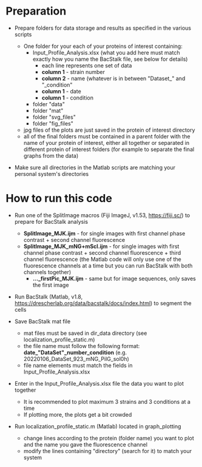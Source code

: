 # Preparation

* Prepare folders for data storage and results as specified in the various scripts
  * One folder for your each of your proteins of interest containing:
    * Input_Profile_Analysis.xlsx (what you add here must match exactly how you name the BacStalk file, see below for details)
      * each line represents one set of data
      * **column 1** - strain number
      * **column 2** - name (whatever is in between "Dataset_" and "_condition"
      * **column 1** - date
      * **column 1** - condition
    * folder "data"
    * folder "mat"
    * folder "svg_files"
    * folder "fig_files"
  * jpg files of the plots are just saved in the protein of interest directory
  * all of the final folders must be contained in a parent folder with the name of your protein of interest, either all together or separated in different protein of interest folders (for example to separate the final graphs from the data)
      
* Make sure all directories in the Matlab scripts are matching your personal system's directories


# How to run this code

* Run one of the SplitImage macros (Fiji ImageJ, v1.53, https://fiji.sc/) to prepare for BacStalk analysis
  * **SplitImage_MJK.ijm** - for single images with first channel phase contrast + second channel fluorescence
  * **SplitImage_MJK_mNG+mScI.ijm** - for single images with first channel phase contrast + second channel fluorescence + third channel fluorescence (the Matlab code will only use one of the fluorescence channels at a time but you can run BacStalk with both channels together)
	* **..._firstPic_MJK.ijm** - same but for image sequences, only saves the first image

* Run BacStalk (Matlab, v1.8, https://drescherlab.org/data/bacstalk/docs/index.html) to segment the cells
* Save BacStalk mat file
	* mat files must be saved in dir_data directory (see localization_profile_static.m)
  * the file name must follow the following format: **date_"DataSet"_number_condition** (e.g. 20220106_DataSet_923_mNG_PilG_sol0h)
  * file name elements must match the fields in Input_Profile_Analysis.xlsx

* Enter in the Input_Profile_Analysis.xlsx file the data you want to plot together
  * It is recommended to plot maximum 3 strains and 3 conditions at a time
  * If plotting more, the plots get a bit crowded

* Run localization_profile_static.m (Matlab) located in graph_plotting
  * change lines according to the protein (folder name) you want to plot and the name you gave the fluorescence channel
  * modify the lines containing "directory" (search for it) to match your system
